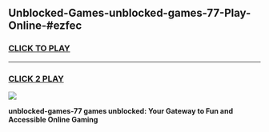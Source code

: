 
## Unblocked-Games-unblocked-games-77-Play-Online-#ezfec
<h3>
<a href="https://premium.freeplayer.one?title=unblocked-games-77&ref=24F">CLICK TO PLAY</a></h3>
<hr>

<h3>
<a href="https://premium.freeplayer.one?title=unblocked-games-77&ref=24F">CLICK 2 PLAY</a>
  
</h3>

<a href="https://premium.freeplayer.one?title=unblocked-games-77&ref=24F/"><img src="https://clearcache.store/games.png"></a>


**unblocked-games-77 games unblocked: Your Gateway to Fun and Accessible Online Gaming**
